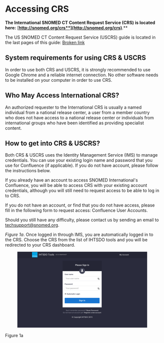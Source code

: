# Accessing CRS

**The International SNOMED CT Content Request Service (CRS) is located here:** [**http://snomed.org/crs**](http://snomed.org/crs)**.**

The US SNOMED CT Content Request Service (USCRS) guide is located in the last pages of this guide: [Broken link](broken-reference "mention")

## System requirements for using CRS & USCRS

In order to use both CRS and USCRS, it is strongly recommended to use Google Chrome and a reliable internet connection. No other software needs to be installed on your computer in order to use CRS.

## Who May Access International CRS?

An authorized requester to the International CRS is usually a named individual from a national release center, a user from a member country who does not have access to a national release center or individuals from international groups who have been identified as providing specialist content.

## How to get into CRS & USCRS?

Both CRS & USCRS uses the Identity Management Service (IMS) to manage credentials. You can use your existing login name and password that you use for Confluence (if applicable). If you do not have account, please follow the instructions below.

If you already have an account to access SNOMED International's Confluence, you will be able to access CRS with your existing account credentials, although you will still need to request access to be able to log in to CRS.

If you do not have an account, or find that you do not have access, please fill in the following form to request access: Confluence User Accounts.

Should you still have any difficulty, please contact us by sending an email to [techsupport@snomed.org](mailto:techsupport@snomed.org).

_Figure 1a_. Once logged in through IMS, you are automatically logged in to the CRS. Choose the CRS from the list of IHTSDO tools and you will be redirected to your CRS dashboard.

<figure><img src="../images/29952271.png" alt=""><figcaption></figcaption></figure>

Figure 1a
